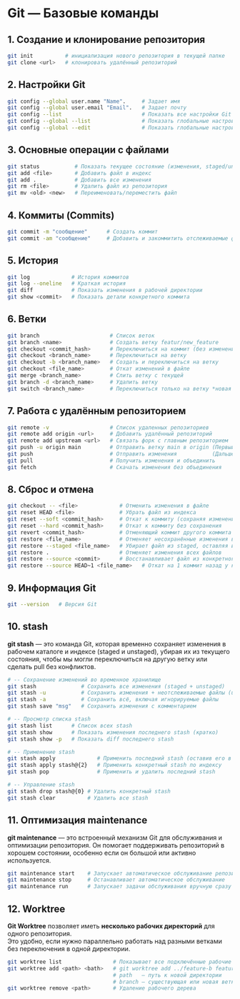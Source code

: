 # Git — Базовые команды

## 1. Создание и клонирование репозитория

```bash
git init          # инициализация нового репозитория в текущей папке
git clone <url>   # клонировать удалённый репозиторий
```

## 2. Настройки Git

```bash
git config --global user.name "Name".     # Задает имя
git config --global user.email "Email".   # Задает почту
git config --list                         # Показать все настройки Git
git config --global --list                # Показать глобальные настройки Git
git config --global --edit                # Показать глобальные настройки Git через vim
```

## 3. Основные операции с файлами

```bash
git status           # Показать текущее состояние (изменения, staged/untracked)
git add <file>       # Добавить файл в индекс
git add .            # Добавить все изменения
git rm <file>        # Удалить файл из репозитория
git mv <old> <new>   # Переименовать/переместить файл
```

## 4. Коммиты (Commits)

```bash
git commit -m "сообщение"      # Создать коммит
git commit -am "сообщение"     # Добавить и закоммитить отслеживаемые файлы
```

## 5. История

```bash
git log             # История коммитов
git log --oneline   # Краткая история
git diff            # Показать изменения в рабочей директории
git show <commit>   # Показать детали конкретного коммита
```

## 6. Ветки

```bash
git branch                      # Список веток
git branch <name>               # Создать ветку featur/new_feature
git checkout <commit_hash>      # Переключиться на коммит (без изменения истории ветки)
git checkout <branch_name>      # Переключиться на ветку
git checkout -b <branch_name>   # Создать и переключиться на ветку
git checkout <file_name>        # Откат изменений в файле
git merge <branch_name>         # Слить ветку с текущей
git branch -d <branch_name>     # Удалить ветку
git switch <branch_name>        # Переключиться только на ветку *новая команда
```

## 7. Работа с удалённым репозиторием

```bash
git remote -v                   # Список удаленных репозиториев
git remote add origin <url>     # Добавить удалённый репозиторий
git remote add upstream <url>   # Связать форк с главным репозиторием
git push -u origin main         # Отправить ветку main в origin (Первый пуш)
git push                        # Отправить изменения           (Дальше можно так)
git pull                        # Получить изменения и объединить
git fetch                       # Скачать изменения без объединения

```

## 8. Сброс и отмена

```bash
git checkout -- <file>             # Отменить изменения в файле
git reset HEAD <file>              # Убрать файл из индекса
git reset --soft <commit_hash>     # Откат к коммиту (сохраняя изменения)
git reset --hard <commit_hash>     # Откат к коммиту без сохранения
git revert <commit_hash>           # Отменяющий коммит другого коммита
git restore <file_name>            # Отменяет несохранённые изменения в файле, откатывает на момент последнего коммита
git restore --staged <file_name>   # Убирает файл из staged, оставляя изменения
git restore .                      # Отменяет изменения всех файлов
git restore --source <commit>      # Восстанавливает файл из конкретного коммита
git restore --source HEAD~1 <file_name>   # Откат на 1 коммит назад у конкретного файла
```

## 9. Информация Git

```bash
git --version   # Версия Git
```

## 10. stash

**git stash** — это команда Git, которая временно сохраняет изменения в рабочем каталоге и индексе (staged и unstaged), убирая их из текущего состояния, чтобы мы могли переключиться на другую ветку или сделать pull без конфликтов.

```bash
# -- Сохранение изменений во временное хранилище
git stash              # Сохранить все изменения (staged + unstaged)
git stash -u           # Сохранить изменения + неотслеживаемые файлы (untracked)
git stash -a           # Сохранить всё, включая игнорируемые файлы
git stash save "msg"   # Сохранить изменения с комментарием

# -- Просмотр списка stash
git stash list      # Список всех stash
git stash show      # Показать изменения последнего stash (кратко)
git stash show -p   # Показать diff последнего stash

# -- Применение stash
git stash apply             # Применить последний stash (оставив его в списке)
git stash apply stash@{2}   # Применить конкретный stash по индексу
git stash pop               # Применить и удалить последний stash

# -- Управление stash
git stash drop stash@{0} # Удалить конкретный stash
git stash clear          # Удалить все stash
```

## 11. Оптимизация maintenance

**git maintenance** — это встроенный механизм Git для обслуживания и оптимизации репозитория. Он помогает поддерживать репозиторий в хорошем состоянии, особенно если он большой или активно используется.

```bash
git maintenance start    # Запускает автоматическое обслуживание репозитория в фоне
git maintenance stop     # Останавливает автоматическое обслуживание
git maintenance run      # Запускает задачи обслуживания вручную сразу
```

## 12. Worktree

**Git Worktree** позволяет иметь **несколько рабочих директорий** для одного репозитория.  
Это удобно, если нужно параллельно работать над разными ветками без переключения в одной директории.

```bash
git worktree list                # Показывает все подключённые рабочие директории
git worktree add <path> <bath>   # git worktree add ../feature-b feature-b
                                 # path   — путь к новой директории
                                 # branch — существующая или новая ветка
git worktree remove <path>       # Удаление рабочего дерева
```
